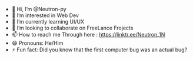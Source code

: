 - 👋 Hi, I’m @Neutron-py
- 👀 I’m interested in Web Dev    
- 🌱 I’m currently learning UI/UX
- 💞️ I’m looking to collaborate on FreeLance Frojects
- 📫 How to reach me Through here : https://linktr.ee/Neutron_1N 
- 😄 Pronouns: He/Him    
- ⚡ Fun fact: Did you know that the first computer bug was an actual bug?

<!---
Neutron-py/Neutron-py is a ✨ special ✨ repository because its `README.md` (this file) appears on your GitHub profile.
You can click the Preview link to take a look at your changes.
--->
